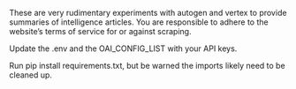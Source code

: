 These are very rudimentary experiments with autogen and vertex to provide summaries of intelligence articles. You are responsible to adhere to the website’s terms of service for or against scraping. 

Update the .env and the OAI_CONFIG_LIST with your API keys.

Run pip install requirements.txt, but be warned the imports likely need to be cleaned up.
